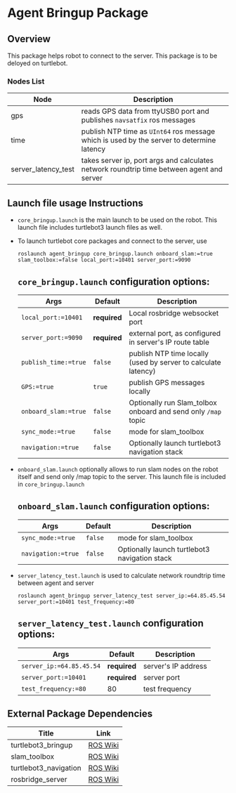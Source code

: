 # Agent Bringup Package

## Overview
This package helps robot to connect to the server. This package is to be deloyed on turtlebot.

### Nodes List
Node | Description
------------ | -------------
gps| reads GPS data from ttyUSB0 port and publishes `navsatfix` ros messages
time | publish NTP time as `UInt64` ros message which is used by the server to determine latency
server_latency_test| takes server ip, port args and calculates network roundtrip time between agent and server

## Launch file usage Instructions

- `core_bringup.launch` is the main launch to be used on the robot. This launch file includes turtlebot3 launch files as well.
- To launch turtlebot core packages and connect to the server, use
    ```
    roslaunch agent_bringup core_bringup.launch onboard_slam:=true slam_toolbox:=false local_port:=10401 server_port:=9090
    ```

    ## `core_bringup.launch` configuration options:

    Args | Default | Description
    ------------ | ------------- | -------------
    `local_port:=10401`|**required**| Local rosbridge websocket port
    `server_port:=9090` |**required**| external port, as configured in server's IP route table
    `publish_time:=true` |`false`| publish NTP time locally (used by server to calculate latency)
    `GPS:=true`|`true`| publish GPS messages locally
    `onboard_slam:=true`|`false`| Optionally run Slam_tolbox onboard and send only `/map` topic
    `sync_mode:=true`|`false`| mode for slam_toolbox
    `navigation:=true` |`false`| Optionally launch turtlebot3 navigation stack

- `onboard_slam.launch` optionally allows to run slam nodes on the robot itself and send only /map topic to the server.
    This launch file is included in `core_bringup.launch`

    ## `onboard_slam.launch` configuration options:

    Args | Default | Description
    ------------ | ------------- | -------------
    `sync_mode:=true`|`false`| mode for slam_toolbox
    `navigation:=true` |`false`| Optionally launch turtlebot3 navigation stack

- `server_latency_test.launch` is used to calculate network roundtrip time between agent and server
    ```
    roslaunch agent_bringup server_latency_test server_ip:=64.85.45.54 server_port:=10401 test_frequency:=80
    ```

    ## `server_latency_test.launch` configuration options:

    Args | Default | Description
    ------------ | ------------- | -------------
    `server_ip:=64.85.45.54`|**required**| server's IP address
    `server_port:=10401` |**required**| server port
    `test_frequency:=80`|80| test frequency

## External Package Dependencies
Title | Link
------------ | -------------
turtlebot3_bringup | [ROS Wiki](http://wiki.ros.org/turtlebot3_bringup)
slam_toolbox | [ROS Wiki](http://wiki.ros.org/slam_toolbox)
turtlebot3_navigation | [ROS Wiki](http://wiki.ros.org/turtlebot3_navigation)
rosbridge_server | [ROS Wiki](http://wiki.ros.org/rosbridge_server)